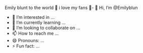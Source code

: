 Emily blunt to the world 🥰 i love my fans 🥰- 👋 Hi, I’m @Emilyblun
- 👀 I’m interested in ...
- 🌱 I’m currently learning ...
- 💞️ I’m looking to collaborate on ...
- 📫 How to reach me ...
- 😄 Pronouns: ...
- ⚡ Fun fact: ...

<!---
Emilyblun/Emilyblun is a ✨ special ✨ repository because its `README.md` (this file) appears on your GitHub profile.
You can click the Preview link to take a look at your changes.
--->
